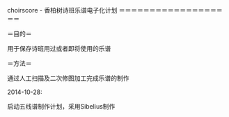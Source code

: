 choirscore - 香柏树诗班乐谱电子化计划
＝＝＝＝＝＝＝＝＝＝＝＝＝＝＝＝＝＝＝

＝目的＝

用于保存诗班用过或者即将使用的乐谱


＝方法＝

通过人工扫描及二次修图加工完成乐谱的制作


2014-10-28:

启动五线谱制作计划，采用Sibelius制作
